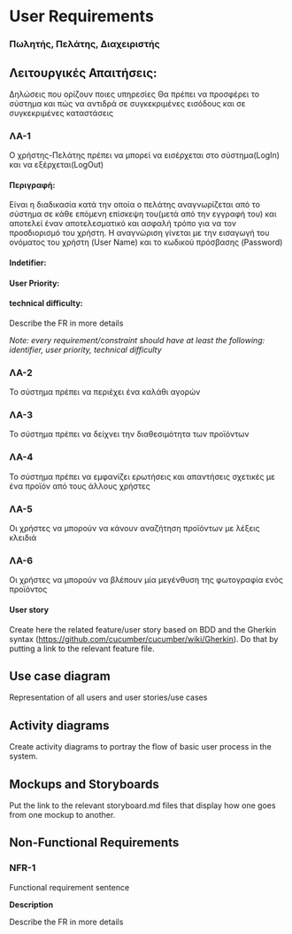 # User Requirements
### Πωλητής, Πελάτης, Διαχειριστής 

## Λειτουργικές Απαιτήσεις:
Δηλώσεις που ορίζουν ποιες υπηρεσίες Θα πρέπει να προσφέρει το σύστημα και πώς να αντιδρά σε συγκεκριμένες εισόδους και σε συγκεκριμένες καταστάσεις  

### ΛΑ-1

Ο χρήστης-Πελάτης πρέπει να μπορεί να εισέρχεται στο σύστημα(LogIn) και να εξέρχεται(LogOut)

#### Περιγραφή:
Είναι η διαδικασία κατά την οποία ο πελάτης αναγνωρίζεται από το σύστημα σε κάθε επόμενη επίσκεψη του(μετά από την εγγραφή του) και αποτελεί έναν αποτελεσματικό και ασφαλή τρόπο για να τον προσδιορισμό του χρήστη. Η αναγνώριση γίνεται με την εισαγωγή του ονόματος του 
χρήστη (User Name) και το κωδικού πρόσβασης (Password)

#### Indetifier:

#### User Priority:

#### technical difficulty:

Describe the FR in more details
 
_Note: every requirement/constraint should have at least the following: identifier, user priority, technical difficulty_

### ΛΑ-2

Το σύστημα πρέπει να περιέχει ένα καλάθι αγορών 

### ΛΑ-3

Το σύστημα πρέπει να δείχνει την διαθεσιμότητα των προϊόντων 

### ΛΑ-4

Το σύστημα πρέπει να εμφανίζει ερωτήσεις και απαντήσεις σχετικές με ένα προϊόν από τους άλλους χρήστες

### ΛΑ-5 

Οι χρήστες να μπορούν να κάνουν αναζήτηση προϊόντων με λέξεις κλειδιά 

### ΛΑ-6 

Οι χρήστες να μπορούν να βλέπουν μία μεγένθυση της φωτογραφία ενός προϊόντος 



#### User story

Create here the related feature/user story based on BDD and the Gherkin syntax (https://github.com/cucumber/cucumber/wiki/Gherkin). Do that by putting a link to the relevant feature file.

## Use case diagram

Representation of all users and user stories/use cases

## Activity diagrams

Create activity diagrams to portray the flow of basic user process in the system.

## Mockups and Storyboards

Put the link to the relevant storyboard.md files that display how one goes from one mockup to another.

## Non-Functional Requirements

### NFR-1

Functional requirement sentence

**Description**

Describe the FR in more details
